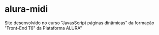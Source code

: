 # alura-midi
 Site desenvolvido no curso "JavasScript páginas dinâmicas" da formação "Front-End T6" da Plataforma ALURA"
